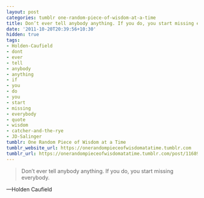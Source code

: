 ```yaml
---
layout: post
categories: tumblr one-random-piece-of-wisdom-at-a-time
title: Don’t ever tell anybody anything. If you do, you start missing everybody.
date: '2011-10-20T20:39:56+10:30'
hidden: true
tags:
- Holden-Caufield
- dont
- ever
- tell
- anybody
- anything
- if
- you
- do
- you
- start
- missing
- everybody
- quote
- wisdom
- catcher-and-the-rye
- JD-Salinger
tumblr: One Random Piece of Wisdom at a Time
tumblr_website_url: https://onerandompieceofwisdomatatime.tumblr.com
tumblr_url: https://onerandompieceofwisdomatatime.tumblr.com/post/11689357455/dont-ever-tell-anybody-anything-if-you-do-you
---
```

> Don’t ever tell anybody anything. If you do, you start missing everybody.

—Holden Caufield
